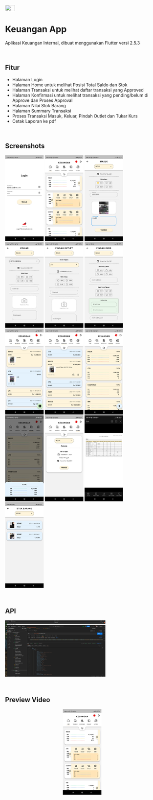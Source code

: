 <img src="https://storage.googleapis.com/cms-storage-bucket/ec64036b4eacc9f3fd73.svg" width=25% height=25%/> 

<br>

# Keuangan App

Aplikasi Keuangan Internal, dibuat menggunakan Flutter versi 2.5.3

<br>

## Fitur

- Halaman Login
- Halaman Home untuk melihat Posisi Total Saldo dan Stok
- Halaman Transaksi untuk melihat daftar transaksi yang Approved
- Halaman Konfirmasi untuk melihat transaksi yang pending/belum di Approve dan Proses Approval
- Halaman Nilai Stok Barang
- Halaman Summary Transaksi
- Proses Transaksi Masuk, Keluar, Pindah Outlet dan Tukar Kurs
- Cetak Laporan ke pdf 

<br>

## Screenshots

<p align="left"> 
    <img src="https://github.com/hairulloh-sukur/keuangan-app-flutter/blob/main/screenshot/Screenshot%20App%20Keuangan%20-%20Login.jpg" width=25% height=25%/>
    <img src="https://github.com/hairulloh-sukur/keuangan-app-flutter/blob/main/screenshot/Screenshot%20App%20Keuangan%20-%20HomePage.jpg" width=25% height=25%/>
    <img src="https://github.com/hairulloh-sukur/keuangan-app-flutter/blob/main/screenshot/Screenshot%20App%20Keuangan%20-%20Trx%20Masuk.jpg" width=25% height=25%/>
    <img src="https://github.com/hairulloh-sukur/keuangan-app-flutter/blob/main/screenshot/Screenshot%20App%20Keuangan%20-%20Trx%20Keluar.jpg" width=25% height=25%/>
    <img src="https://github.com/hairulloh-sukur/keuangan-app-flutter/blob/main/screenshot/Screenshot%20App%20Keuangan%20-%20Trx%20Pindah%20Outlet.jpg" width=25% height=25%/>  
    <img src="https://github.com/hairulloh-sukur/keuangan-app-flutter/blob/main/screenshot/Screenshot%20App%20Keuangan%20-%20Trx%20Pindah%20Kurs.jpg" width=25% height=25%/>
    <img src="https://github.com/hairulloh-sukur/keuangan-app-flutter/blob/main/screenshot/Screenshot%20App%20Keuangan%20-%20Transaksi.jpg" width=25% height=25%/>
    <img src="https://github.com/hairulloh-sukur/keuangan-app-flutter/blob/main/screenshot/Screenshot%20App%20Keuangan%20-%20Konfirmasi.jpg" width=25% height=25%/>
    <img src="https://github.com/hairulloh-sukur/keuangan-app-flutter/blob/main/screenshot/Screenshot%20App%20Keuangan%20-%20Summary%201.jpg" width=25% height=25%/>
    <img src="https://github.com/hairulloh-sukur/keuangan-app-flutter/blob/main/screenshot/Screenshot%20App%20Keuangan%20-%20Summary%202.jpg" width=25% height=25%/>
    <img src="https://github.com/hairulloh-sukur/keuangan-app-flutter/blob/main/screenshot/Screenshot%20App%20Keuangan%20-%20Laporan.jpg" width=25% height=25%/>   
    <img src="https://github.com/hairulloh-sukur/keuangan-app-flutter/blob/main/screenshot/Screenshot%20App%20Keuangan%20-%20Cetak%20Laporan%20Pdf.jpg" width=25% height=25%/>
    <img src="https://github.com/hairulloh-sukur/keuangan-app-flutter/blob/main/screenshot/Screenshot%20App%20Keuangan%20-%20Stok%20Barang.jpg" width=25% height=25%/>
</p>

<br>

## API

<p align="left"> 
    <img src="https://github.com/hairulloh-sukur/keuangan-app-flutter/blob/main/screenshot/Screenshot%20API.png" width=65% height=65%/> 
</p>

<br>

## Preview Video

<div align="center">
  <a href="https://www.youtube.com/watch?v=iX2uhSx1Nig"><img src="https://github.com/hairulloh-sukur/keuangan-app-flutter/blob/main/screenshot/Screenshot%20App%20Keuangan%20-%20HomePage.jpg" width=25% height=25% alt="Keuangan App"></a>
</div>


